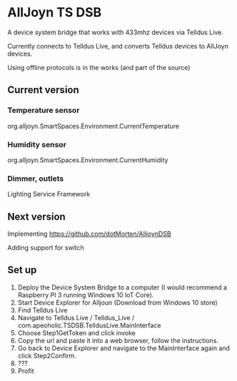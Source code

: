 # AllJoyn TS DSB
A device system bridge that works with 433mhz devices via Telldus Live.

Currently connects to Telldus Live, and converts Telldus devices to AllJoyn devices.

Using offline protocols is in the works (and part of the source)

## Current version

### Temperature sensor

org.alljoyn.SmartSpaces.Environment.CurrentTemperature

### Humidity sensor

org.alljoyn.SmartSpaces.Environment.CurrentHumidity

### Dimmer, outlets

Lighting Service Framework


## Next version

Implementing https://github.com/dotMorten/AlljoynDSB

Adding support for switch

## Set up

1. Deploy the Device System Bridge to a computer (I would recommend a Raspberry PI 3 running Windows 10 IoT Core).
2. Start Device Explorer for Alljoun (Download from Windows 10 store)
3. Find Telldus Live 
4. Navigate to Telldus Live / Telldus_Live / com.apeoholic.TSDSB.TelldusLive.MainInterface
5. Choose Step1GetToken and click invoke
6. Copy the url and paste it into a web browser, follow the instructions.
7. Go back to Device Explorer and navigate to the MainInterface again and click Step2Confirm.
8. ???
9. Profit
